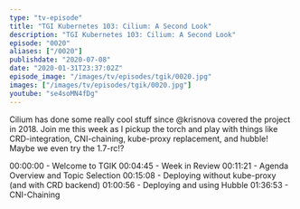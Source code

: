 ```yaml
---
type: "tv-episode"
title: "TGI Kubernetes 103: Cilium: A Second Look"
description: "TGI Kubernetes 103: Cilium: A Second Look"
episode: "0020"
aliases: ["/0020"]
publishdate: "2020-07-08"
date: "2020-01-31T23:37:02Z"
episode_image: "/images/tv/episodes/tgik/0020.jpg"
images: ["/images/tv/episodes/tgik/0020.jpg"]
youtube: "se4soMN4fDg"
---
```


Cilium has done some really cool stuff since @krisnova covered the project in 2018. Join me this week as I pickup the torch and play with things like CRD-integration, CNI-chaining, kube-proxy replacement, and hubble!  Maybe we even try the 1.7-rc!?

00:00:00 - Welcome to TGIK
00:04:45 - Week in Review
00:11:21 - Agenda Overview and Topic Selection
00:15:08 - Deploying without kube-proxy (and with CRD backend)
01:00:56 - Deploying and using Hubble
01:36:53 - CNI-Chaining

